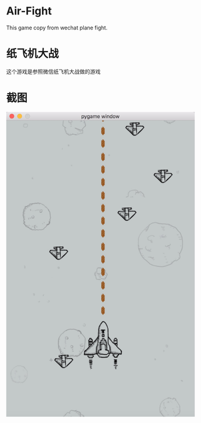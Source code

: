 # Air-Fight
This game copy from wechat plane fight. 

# 纸飞机大战
这个游戏是参照微信纸飞机大战做的游戏

# 截图

![](./screenshort.jpg)